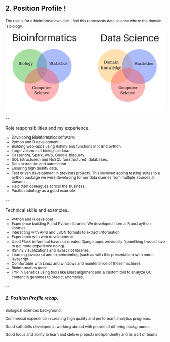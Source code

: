 ## 2. Position Profile !

<small>
The role is for a bioinformatician and I feel this represents data science where the domain is biology.
</small>

<img src="/public/img/bioinformatics.png" alt="drawing" width="700px"/> 

--

Role responsibilities and my experience.
<small>

- Developing Bioinformatics software: <!-- .element: class="fragment" -->
 - Python and R development.
 - Building web-apps using Rshiny and functions in R and python.
- Large volumes of biological data: <!-- .element: class="fragment" -->
 - Cassandra, Spark, AWS, Google bigquery.
 - SQL (structured) and NoSQL (unstructured) databases.
- Data extraction and automation. <!-- .element: class="fragment" -->
- Ensuring high quality data: <!-- .element: class="fragment" -->
 - Test driven development in previous projects. This involved adding testing suites to a python package we were developing for our data queries from multiple sources at Xanadu.
- Help train colleagues across the business: <!-- .element: class="fragment" -->
 - Pacific radiology as a good example

</small>

--

Technical skills and examples.
<small>
 
- Python and R developer: <!-- .element: class="fragment" -->
 - Experience building R and Python libraries. We developed internal R and python libraries.
 - Interacting with APIS and JSON formats to extract information 
- Experience with web development: <!-- .element: class="fragment" -->
 - Used Flask before but have not created Django apps previously (something I would love to get more experience doing).
 - RShiny visualizations and javascript libraries.
 - Learning javascript and experimenting (such as with this presentation) with more javascript.
- Comfortable with Linux and windows and maintenance of these machines <!-- .element: class="fragment" -->
- Bioinformatics tools: <!-- .element: class="fragment" -->
 - FYP in Genetics using tools like Blast alignment and a custom tool to analyze GC content in genomes to predict anomolies. <!-- .element: class="fragment" -->

</small>

--



##### 2. Position Profile recap.

<small>

Biological sciences background.

Commercial experience in creating high quality and performant analytics programs.

Good soft skills developed in working abroad with people of differing backgrounds.

Good focus and ability to learn and deliver projects independently and as part of teams

</small>
